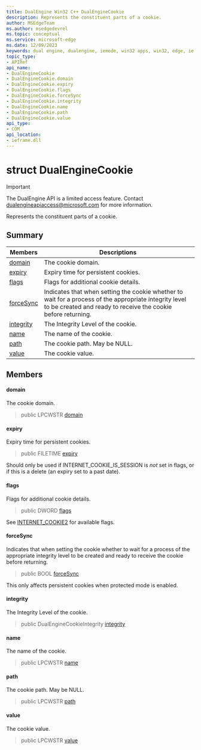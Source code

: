 ```yaml
---
title: DualEngine Win32 C++ DualEngineCookie
description: Represents the constituent parts of a cookie.
author: MSEdgeTeam
ms.author: msedgedevrel
ms.topic: conceptual
ms.service: microsoft-edge
ms.date: 12/09/2023
keywords: dual engine, dualengine, iemode, win32 apps, win32, edge, ie mode, edge html, DualEngineCookie
topic_type: 
- APIRef
api_name:
- DualEngineCookie
- DualEngineCookie.domain
- DualEngineCookie.expiry
- DualEngineCookie.flags
- DualEngineCookie.forceSync
- DualEngineCookie.integrity
- DualEngineCookie.name
- DualEngineCookie.path
- DualEngineCookie.value
api_type:
- COM
api_location:
- ieframe.dll
---
```


# struct DualEngineCookie

> [!IMPORTANT]
> The DualEngine API is a limited access feature. Contact dualengineapiaccess@microsoft.com for more information.

Represents the constituent parts of a cookie.

## Summary

 Members                        | Descriptions
--------------------------------|---------------------------------------------
[domain](#domain) | The cookie domain.
[expiry](#expiry) | Expiry time for persistent cookies.
[flags](#flags) | Flags for additional cookie details.
[forceSync](#forcesync) | Indicates that when setting the cookie whether to wait for a process of the appropriate integrity level to be created and ready to receive the cookie before returning.
[integrity](#integrity) | The Integrity Level of the cookie.
[name](#name) | The name of the cookie.
[path](#path) | The cookie path. May be NULL.
[value](#value) | The cookie value.

## Members

#### domain

The cookie domain.

> public LPCWSTR [domain](#domain)

#### expiry

Expiry time for persistent cookies.

> public FILETIME [expiry](#expiry)

Should only be used if INTERNET_COOKIE_IS_SESSION is *not* set in flags, or if this is a delete (an expiry set to a past date).

#### flags

Flags for additional cookie details.

> public DWORD [flags](#flags)

See [INTERNET_COOKIE2](/windows/win32/api/wininet/ns-wininet-internet_cookie2) for available flags.

#### forceSync

Indicates that when setting the cookie whether to wait for a process of the appropriate integrity level to be created and ready to receive the cookie before returning.

> public BOOL [forceSync](#forcesync)

This only affects persistent cookies when protected mode is enabled.

#### integrity

The Integrity Level of the cookie.

> public DualEngineCookieIntegrity [integrity](#integrity)

#### name

The name of the cookie.

> public LPCWSTR [name](#name)

#### path

The cookie path. May be NULL.

> public LPCWSTR [path](#path)

#### value

The cookie value.

> public LPCWSTR [value](#value)

